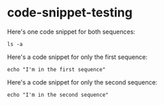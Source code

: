 # code-snippet-testing

Here's one code snippet for both sequences:
<div class="snippet" sequences="first,second">
  
```
ls -a
```
  
</div>

Here's a code snippet for only the first sequence:
<div class="snippet" sequences="first">
  
```
echo "I'm in the first sequence"
```
  
</div>

Here's a code snippet for only the second sequence:
<div class="snippet" sequences="second">
  
```
echo "I'm in the second sequence"
```
  
</div>
